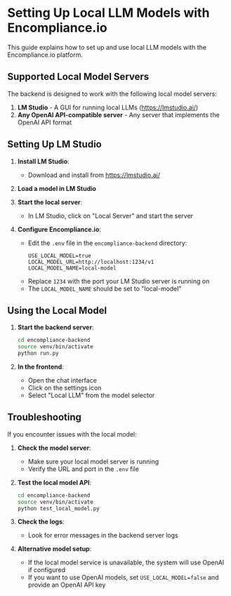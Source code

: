 # Setting Up Local LLM Models with Encompliance.io

This guide explains how to set up and use local LLM models with the Encompliance.io platform.

## Supported Local Model Servers

The backend is designed to work with the following local model servers:

1. **LM Studio** - A GUI for running local LLMs (https://lmstudio.ai/)
2. **Any OpenAI API-compatible server** - Any server that implements the OpenAI API format

## Setting Up LM Studio

1. **Install LM Studio**:
   - Download and install from https://lmstudio.ai/

2. **Load a model in LM Studio**

3. **Start the local server**:
   - In LM Studio, click on "Local Server" and start the server

4. **Configure Encompliance.io**:
   - Edit the `.env` file in the `encompliance-backend` directory:
     ```
     USE_LOCAL_MODEL=true
     LOCAL_MODEL_URL=http://localhost:1234/v1
     LOCAL_MODEL_NAME=local-model
     ```
   - Replace `1234` with the port your LM Studio server is running on
   - The `LOCAL_MODEL_NAME` should be set to "local-model"

## Using the Local Model

1. **Start the backend server**:
   ```bash
   cd encompliance-backend
   source venv/bin/activate
   python run.py
   ```

2. **In the frontend**:
   - Open the chat interface
   - Click on the settings icon
   - Select "Local LLM" from the model selector

## Troubleshooting

If you encounter issues with the local model:

1. **Check the model server**:
   - Make sure your local model server is running
   - Verify the URL and port in the `.env` file

2. **Test the local model API**:
   ```bash
   cd encompliance-backend
   source venv/bin/activate
   python test_local_model.py
   ```

3. **Check the logs**:
   - Look for error messages in the backend server logs

4. **Alternative model setup**:
   - If the local model service is unavailable, the system will use OpenAI if configured
   - If you want to use OpenAI models, set `USE_LOCAL_MODEL=false` and provide an OpenAI API key 